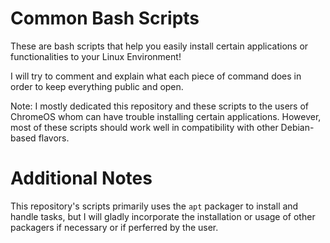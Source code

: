 # Common Bash Scripts

These are bash scripts that help you easily install certain applications or functionalities to your Linux Environment!

I will try to comment and explain what each piece of command does in order to keep everything public and open.

Note: I mostly dedicated this repository and these scripts to the users of ChromeOS whom can have trouble installing certain applications. However, most of these scripts
should work well in compatibility with other Debian-based flavors.

# Additional Notes

This repository's scripts primarily uses the `apt` packager to install and handle tasks, but I will gladly incorporate the installation or usage of other packagers if necessary or if perferred by the user.
